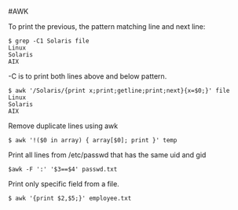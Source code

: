 #AWK

To print the previous, the pattern matching line and next line: 
```
$ grep -C1 Solaris file
Linux
Solaris
AIX
```

-C is to print both lines above and below pattern.
```
$ awk '/Sola­ris­/{print x;prin­t;g­etl­ine­;pr­int­;ne­xt}­{x=­$0;}' file
Linux
Solaris
AIX
```

Remove duplicate lines using awk

```
$ awk '!($0 in array) { array[$0]; print }' temp
```

Print all lines from /etc/passwd that has the same uid and gid

```
$awk -F ':' '$3==$4' passwd.txt
```

Print only specific field from a file.

```
$ awk '{print $2,$5;}' employee.txt
```